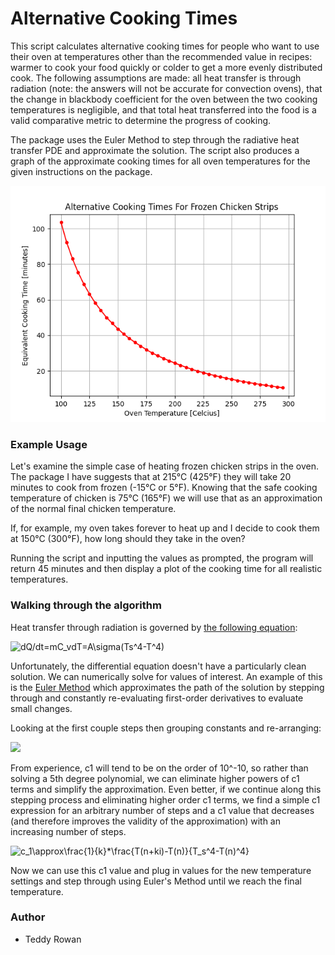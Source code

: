 # Alternative Cooking Times

This script calculates alternative cooking times for people who want to use their oven at temperatures other than the recommended value in recipes: warmer to cook your food quickly or colder to get a more evenly distributed cook. The following assumptions are made: all heat transfer is through radiation (note: the answers will not be accurate for convection ovens), that the change in blackbody coefficient for the oven between the two cooking temperatures is negligible, and that total heat transferred into the food is a valid comparative metric to determine the progress of cooking.

The package uses the Euler Method to step through the radiative heat transfer PDE and approximate the solution. The script also produces a graph of the approximate cooking times for all oven temperatures for the given instructions on the package.

![Temp Demo](./equivalent_cooking_times.PNG "Temp Demo")

### Example Usage

Let's examine the simple case of heating frozen chicken strips in the oven. The package I have suggests that at 215°C (425°F) they will take 20 minutes to cook from frozen (-15°C or 5°F). Knowing that the safe cooking temperature of chicken is 75°C (165°F) we will use that as an approximation of the normal final chicken temperature. 

If, for example, my oven takes forever to heat up and I decide to cook them at 150°C (300°F), how long should they take in the oven?

Running the script and inputting the values as prompted, the program will return 45 minutes and then display a plot of the cooking time for all realistic temperatures.


### Walking through the algorithm 

Heat transfer through radiation is governed by [the following equation](https://www.sciencedirect.com/topics/engineering/radiation-heat-transfer):

<img src="https://latex.codecogs.com/gif.latex?%5Cbg_white%20dQ/dt=mC_vdT=\epsilon\sigma%20A(Ts^4-T^4)" title="dQ/dt=mC_vdT=A\sigma(Ts^4-T^4)" />

Unfortunately, the differential equation doesn't have a particularly clean solution. We can numerically solve for values of interest. An example of this is the [Euler Method](https://en.wikipedia.org/wiki/Euler_method) which approximates the path of the solution by stepping through and constantly re-evaluating first-order derivatives to evaluate small changes.

Looking at the first couple steps then grouping constants and re-arranging: 

<img src="https://latex.codecogs.com/gif.latex?%5Cbg_white%20%5Cbegin%7Balign*%7D%20T%28n&plus;i%29%20%26%3D%20T%28n%29%20&plus;%20c_1*%28T_s%5E4%20-%20T%28n%29%5E4%29%20%5C%5C%20T%28n&plus;2i%29%20%26%3D%20T%28n&plus;i%29%20&plus;%20c_1*%28T_s%5E4%20-%20T%28n&plus;i%29%5E4%29%20%5C%5C%20%26%3D%20T%28n%29%20&plus;%202c_1*T_s%5E4%20-%20c_1*T%28n%29%5E4%20-%20c_1*%28T%28n%29%20&plus;%20c_1*%28T_s%5E4%20-%20T%28n%29%5E4%29%29%5E4%20%5C%5C%20T%28n&plus;2i%29%20%26%3D%20T%28n%29%20&plus;%202c_1%20*%20%28T_s%5E4%20-%20T%28n%29%5E4%29%29%20&plus;%20O%28c_1%5E2%29%20%5Cend%7B%7D" />

From experience, c1 will tend to be on the order of 10^-10, so rather than solving a 5th degree polynomial, we can eliminate higher powers of c1 terms and simplify the approximation. Even better, if we continue along this stepping process and eliminating higher order c1 terms, we find a simple c1 expression for an arbitrary number of steps and a c1 value that decreases (and therefore improves the validity of the approximation) with an increasing number of steps.

<img src="https://latex.codecogs.com/gif.latex?%5Cbg_white%20c_1\approx\frac{1}{k}*\frac{T(n&plus;ki)-T(n)}{T_s^4-T(n)^4}" title="c_1\approx\frac{1}{k}*\frac{T(n+ki)-T(n)}{T_s^4-T(n)^4}" />

Now we can use this c1 value and plug in values for the new temperature settings and step through using Euler's Method until we reach the final temperature.

### Author
* Teddy Rowan

